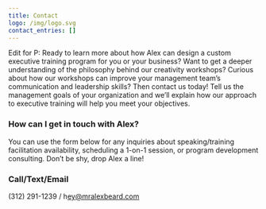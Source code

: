 ```yaml
---
title: Contact
logo: /img/logo.svg
contact_entries: []
---
```

Edit for P: Ready to learn more about how Alex can design a custom executive training program for you or your business? Want to get a deeper understanding of the philosophy behind our creativity workshops? Curious about how our workshops can improve your management team’s communication and leadership skills? Then contact us today! Tell us the management goals of your organization and we’ll explain how our approach to executive training will help you meet your objectives.

<h3 class="f4 b lh-title mb2">How can I get in touch with Alex?</h3>

You can use the form below for any inquiries about speaking/training facilitation
availability, scheduling a 1-on-1 session, or program development consulting. Don’t be shy, drop Alex a line!

<h3 class="f4 b lh-title mb2">Call/Text/Email</h3>

‪(312) 291-1239‬ / h[ey@mralexbeard.com](mailto:hey@mralexbeard.com)
